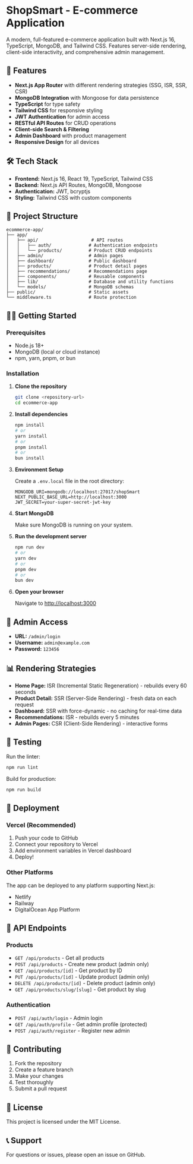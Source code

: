 # ShopSmart - E-commerce Application

A modern, full-featured e-commerce application built with Next.js 16, TypeScript, MongoDB, and Tailwind CSS. Features server-side rendering, client-side interactivity, and comprehensive admin management.

## 🚀 Features

- **Next.js App Router** with different rendering strategies (SSG, ISR, SSR, CSR)
- **MongoDB Integration** with Mongoose for data persistence
- **TypeScript** for type safety
- **Tailwind CSS** for responsive styling
- **JWT Authentication** for admin access
- **RESTful API Routes** for CRUD operations
- **Client-side Search & Filtering**
- **Admin Dashboard** with product management
- **Responsive Design** for all devices

## 🛠️ Tech Stack

- **Frontend:** Next.js 16, React 19, TypeScript, Tailwind CSS
- **Backend:** Next.js API Routes, MongoDB, Mongoose
- **Authentication:** JWT, bcryptjs
- **Styling:** Tailwind CSS with custom components

## 📁 Project Structure

```
ecommerce-app/
├── app/
│   ├── api/                    # API routes
│   │   ├── auth/              # Authentication endpoints
│   │   └── products/          # Product CRUD endpoints
│   ├── admin/                 # Admin pages
│   ├── dashboard/             # Public dashboard
│   ├── products/              # Product detail pages
│   ├── recommendations/       # Recommendations page
│   ├── components/            # Reusable components
│   ├── lib/                   # Database and utility functions
│   └── models/                # MongoDB schemas
├── public/                    # Static assets
└── middleware.ts              # Route protection
```

## 🏃‍♂️ Getting Started

### Prerequisites

- Node.js 18+
- MongoDB (local or cloud instance)
- npm, yarn, pnpm, or bun

### Installation

1. **Clone the repository**
   ```bash
   git clone <repository-url>
   cd ecommerce-app
   ```

2. **Install dependencies**
   ```bash
   npm install
   # or
   yarn install
   # or
   pnpm install
   # or
   bun install
   ```

3. **Environment Setup**

   Create a `.env.local` file in the root directory:

   ```env
   MONGODB_URI=mongodb://localhost:27017/shopSmart
   NEXT_PUBLIC_BASE_URL=http://localhost:3000
   JWT_SECRET=your-super-secret-jwt-key
   ```

4. **Start MongoDB**

   Make sure MongoDB is running on your system.

5. **Run the development server**
   ```bash
   npm run dev
   # or
   yarn dev
   # or
   pnpm dev
   # or
   bun dev
   ```

6. **Open your browser**

   Navigate to [http://localhost:3000](http://localhost:3000)

## 🔐 Admin Access

- **URL:** `/admin/login`
- **Username:** `admin@example.com`
- **Password:** `123456`

## 📊 Rendering Strategies

- **Home Page:** ISR (Incremental Static Regeneration) - rebuilds every 60 seconds
- **Product Detail:** SSR (Server-Side Rendering) - fresh data on each request
- **Dashboard:** SSR with force-dynamic - no caching for real-time data
- **Recommendations:** ISR - rebuilds every 5 minutes
- **Admin Pages:** CSR (Client-Side Rendering) - interactive forms

## 🧪 Testing

Run the linter:
```bash
npm run lint
```

Build for production:
```bash
npm run build
```

## 🚀 Deployment

### Vercel (Recommended)

1. Push your code to GitHub
2. Connect your repository to Vercel
3. Add environment variables in Vercel dashboard
4. Deploy!

### Other Platforms

The app can be deployed to any platform supporting Next.js:
- Netlify
- Railway
- DigitalOcean App Platform

## 📝 API Endpoints

### Products
- `GET /api/products` - Get all products
- `POST /api/products` - Create new product (admin only)
- `GET /api/products/[id]` - Get product by ID
- `PUT /api/products/[id]` - Update product (admin only)
- `DELETE /api/products/[id]` - Delete product (admin only)
- `GET /api/products/slug/[slug]` - Get product by slug

### Authentication
- `POST /api/auth/login` - Admin login
- `GET /api/auth/profile` - Get admin profile (protected)
- `POST /api/auth/register` - Register new admin

## 🤝 Contributing

1. Fork the repository
2. Create a feature branch
3. Make your changes
4. Test thoroughly
5. Submit a pull request

## 📄 License

This project is licensed under the MIT License.

## 📞 Support

For questions or issues, please open an issue on GitHub.
